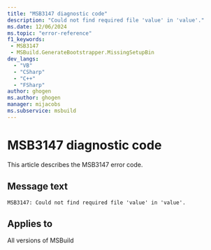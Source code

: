 ```yaml
---
title: "MSB3147 diagnostic code"
description: "Could not find required file 'value' in 'value'."
ms.date: 12/06/2024
ms.topic: "error-reference"
f1_keywords:
 - MSB3147
 - MSBuild.GenerateBootstrapper.MissingSetupBin
dev_langs:
  - "VB"
  - "CSharp"
  - "C++"
  - "FSharp"
author: ghogen
ms.author: ghogen
manager: mijacobs
ms.subservice: msbuild
---
```


# MSB3147 diagnostic code

<!-- :::ErrorDefinitionDescription::: -->
<!-- :::editable-content name="introDescription"::: -->
This article describes the MSB3147 error code.
<!-- :::editable-content-end::: -->

## Message text

```output
MSB3147: Could not find required file 'value' in 'value'.
```

<!-- :::editable-content name="postOutputDescription"::: -->
<!--
{StrBegin="MSB3147: "}
-->
<!-- :::editable-content-end::: -->
<!-- :::ErrorDefinitionDescription-end::: -->

## Applies to

All versions of MSBuild

